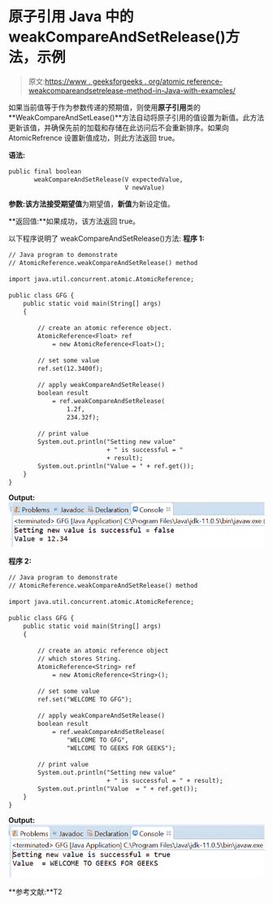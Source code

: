 # 原子引用 Java 中的 weakCompareAndSetRelease()方法，示例

> 原文:[https://www . geeksforgeeks . org/atomic reference-weakcompareandsetrelease-method-in-Java-with-examples/](https://www.geeksforgeeks.org/atomicreference-weakcompareandsetrelease-method-in-java-with-examples/)

如果当前值等于作为参数传递的预期值，则使用**原子引用**类的**WeakCompareAndSetLease()**方法自动将原子引用的值设置为新值。此方法更新该值，并确保先前的加载和存储在此访问后不会重新排序。如果向 AtomicRefrence 设置新值成功，则此方法返回 true。

**语法:**

```
public final boolean
       weakCompareAndSetRelease(V expectedValue,
                                V newValue)

```

**参数:**该方法接受**期望值**为期望值，**新值**为新设定值。

**返回值:**如果成功，该方法返回 true。

以下程序说明了 weakCompareAndSetRelease()方法:
**程序 1:**

```
// Java program to demonstrate
// AtomicReference.weakCompareAndSetRelease() method

import java.util.concurrent.atomic.AtomicReference;

public class GFG {
    public static void main(String[] args)
    {

        // create an atomic reference object.
        AtomicReference<Float> ref
            = new AtomicReference<Float>();

        // set some value
        ref.set(12.3400f);

        // apply weakCompareAndSetRelease()
        boolean result
            = ref.weakCompareAndSetRelease(
                1.2f,
                234.32f);

        // print value
        System.out.println("Setting new value"
                           + " is successful = "
                           + result);
        System.out.println("Value = " + ref.get());
    }
}
```

**Output:**![](img/ac5f6fde4919854fe0134450cfcd4a83.png)

**程序 2:**

```
// Java program to demonstrate
// AtomicReference.weakCompareAndSetRelease() method

import java.util.concurrent.atomic.AtomicReference;

public class GFG {
    public static void main(String[] args)
    {

        // create an atomic reference object
        // which stores String.
        AtomicReference<String> ref
            = new AtomicReference<String>();

        // set some value
        ref.set("WELCOME TO GFG");

        // apply weakCompareAndSetRelease()
        boolean result
            = ref.weakCompareAndSetRelease(
                "WELCOME TO GFG",
                "WELCOME TO GEEKS FOR GEEKS");

        // print value
        System.out.println("Setting new value"
                           + " is successful = " + result);
        System.out.println("Value  = " + ref.get());
    }
}
```

**Output:**![](img/c92a9c378e5b4ad9e59fc3cd3ac285f2.png)

**参考文献:**T2